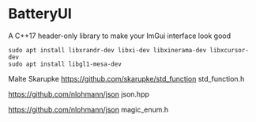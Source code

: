 # BatteryUI
A C++17 header-only library to make your ImGui interface look good 

```
sudo apt install libxrandr-dev libxi-dev libxinerama-dev libxcursor-dev
sudo apt install libgl1-mesa-dev
```

Malte Skarupke
https://github.com/skarupke/std_function  std_function.h

https://github.com/nlohmann/json json.hpp

https://github.com/nlohmann/json magic_enum.h